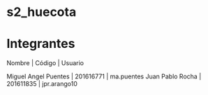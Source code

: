 # s2_huecota


# Integrantes

Nombre 		     | Código    | Usuario

Miguel Angel Puentes | 201616771 | ma.puentes
Juan Pablo Rocha | 201611835 | jpr.arango10
